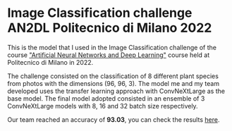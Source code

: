 # Image Classification challenge AN2DL Politecnico di Milano 2022
This is the model that I used in the Image Classification challenge of the course <a href="https://web.archive.org/web/20221129163804/https://codalab.lisn.upsaclay.fr/competitions/8522#learn_the_details-overview">"Artificial Neural Networks and Deep Learning"</a> course held at Politecnico di Milano in 2022.

The challenge consisted on the classification of 8 different plant species from photos with the dimensions (96, 96, 3). The model me and my team developed uses the transfer learning approach with ConvNeXtLarge as the base model. The final model adopted consisted in an ensemble of 3 ConvNeXtLarge models with 8, 16 and 32 batch size respectively. 

Our team reached an accuracy of **93.03**, you can check the results <a href="https://codalab.lisn.upsaclay.fr/competitions/8522#results">here</a>.
